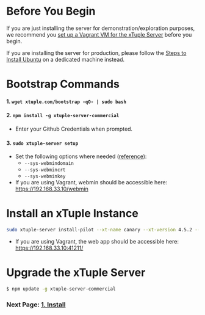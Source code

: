 # Before You Begin

If you are just installing the server for demonstration/exploration purposes, we recommend you [set up a Vagrant VM for the xTuple Server](https://github.com/xtuple/xtuple-server/wiki/Set-up-a-Vagrant-VM-for-the-xTuple-Server) before you begin.

If you are installing the server for production, please follow the [Steps to Install Ubuntu](https://github.com/xtuple/xtuple-server/wiki/Steps-to-Install-Ubuntu) on a dedicated machine instead.

# Bootstrap Commands

#### 1. `wget xtuple.com/bootstrap -qO- | sudo bash`
#### 2. `npm install -g xtuple-server-commercial`
- Enter your Github Credentials when prompted.

#### 3. `sudo xtuple-server setup`
- Set the following options where needed ([reference](https://github.com/xtuple/xtuple-server/wiki/3.-Reference#setup)):
  - `--sys-webmindomain`
  - `--sys-webmincrt`
  - `--sys-webminkey`
- If you are using Vagrant, webmin should be accessible here: https://192.168.33.10/webmin

# Install an xTuple Instance

```sh
sudo xtuple-server install-pilot --xt-name canary --xt-version 4.5.2 --xt-demo
```
  - If you are using Vagrant, the web app should be accessible here: https://192.168.33.10:41211/

# Upgrade the xTuple Server

```sh
$ npm update -g xtuple-server-commercial
```

### Next Page: [1. Install](https://github.com/xtuple/xtuple-server/wiki/1.-Install)
